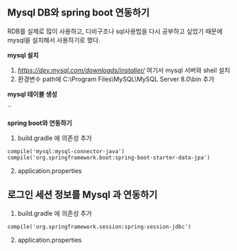 

## Mysql DB와 spring boot 연동하기

RDB를 실제로 많이 사용하고, 디비구조나 sql사용법을 다시 공부하고 싶었기 때문에 mysql을 설치해서 사용하기로 했다.

**mysql 설치**
1. *https://dev.mysql.com/downloads/installer/* 여기서 mysql 서버와 shell 설치
2. 환경변수 path에 C:\Program Files\MySQL\MySQL Server 8.0\bin 추가

**mysql 테이블 생성**

``

**spring boot와 연동하기**

1. build.gradle 에 의존성 추가
```
compile('mysql:mysql-connector-java')
compile('org.springframework.boot:spring-boot-starter-data-jpa')
```
2. application.properties


## 로그인 세션 정보를 Mysql 과 연동하기

1. build.gradle 에 의존성 추가
```
compile('org.springframework.session:spring-session-jdbc')
```

2. application.properties

<!--stackedit_data:
eyJoaXN0b3J5IjpbNzU1NzUzOTA5LC00OTY4MTcxNDUsMTg5ND
cxNTEwN119
-->
